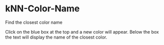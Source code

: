 # kNN-Color-Name
Find the closest color name

Click on the blue box at the top and a new color will appear. Below the box the text will display the name of the closest color.
